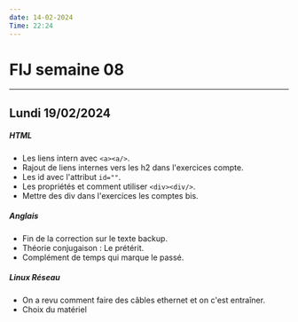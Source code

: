 ```yaml
---
date: 14-02-2024
Time: 22:24
---
```

# FIJ semaine 08

---
## Lundi 19/02/2024
##### HTML
- Les liens intern avec `<a><a/>`.
- Rajout de liens internes vers les h2 dans l'exercices compte.
- Les id avec l'attribut `id=""`.
- Les propriétés et comment utiliser `<div><div/>`.
- Mettre des div dans l'exercices les comptes bis.
##### Anglais
- Fin de la correction sur le texte backup.
- Théorie conjugaison : Le prétérit.
- Complément de temps qui marque le passé.
##### Linux Réseau
- On a revu comment faire des câbles ethernet et on c'est entraîner.
- Choix du matériel